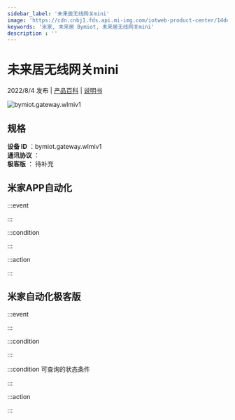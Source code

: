 ```yaml
---
sidebar_label: '未来居无线网关mini'
image: 'https://cdn.cnbj1.fds.api.mi-img.com/iotweb-product-center/14de4c76635ce4c453f3f093f398afc2_1659499833296.png?GalaxyAccessKeyId=AKVGLQWBOVIRQ3XLEW&Expires=9223372036854775807&Signature=HfJ0Qtt0XXnyjDPg9SoGLNusXYQ='
keywords: '米家, 未来居 Bymiot, 未来居无线网关mini'
description : ''
---
```

# 未来居无线网关mini

2022/8/4 发布 | [产品百科](https://home.mi.com/webapp/content/baike/product/index.html?model=bymiot.gateway.wlmiv1/) | [说明书](https://home.mi.com/views/introduction.html?model=bymiot.gateway.wlmiv1&region=cn)

![bymiot.gateway.wlmiv1](https://cdn.cnbj1.fds.api.mi-img.com/iotweb-product-center/14de4c76635ce4c453f3f093f398afc2_1659499833296.png?GalaxyAccessKeyId=AKVGLQWBOVIRQ3XLEW&Expires=9223372036854775807&Signature=HfJ0Qtt0XXnyjDPg9SoGLNusXYQ=)

## 规格  
> 
**设备 ID** ：bymiot.gateway.wlmiv1  
**通讯协议** ：  
**极客版**  ： 待补充 


## 米家APP自动化  

:::event  

:::

:::condition  

:::

:::action   

:::

## 米家自动化极客版  

:::event  

:::

:::condition  

:::

:::condition 可查询的状态条件  

:::

:::action  

:::

        
